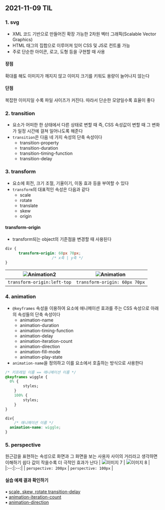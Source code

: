 ## 2021-11-09 TIL

### 1. svg
- XML 코드 기반으로 만들어진 확장 가능한 2차원 벡터 그래픽(Scalable Vector Graphics)
- HTML 태그의 집합으로 이루어져 있어 CSS 및 JS로 컨트롤 가능
- 주로 단순한 아이콘, 로고, 도형 등을 구현할 때 사용

#### 장점
확대를 해도 이미지가 깨지지 않고 이미지 크기를 키워도 용량이 늘어나지 않는다
#### 단점
복잡한 이미지일 수록 파일 사이즈가 커진다. 따라서 단순한 모양일수록 효율이 좋다


### 2. transition
- 요소가 어떠한 한 상태에서 다른 상태로 변할 때 즉, CSS 속성값이 변할 때 그 변화가 일정 시간에 걸쳐 일어나도록 해준다
- `transition`은 다음 네 가지 속성의 단축 속성이다
  - transition-property
  - transition-duration
  - transition-timing-function
  - transition-delay

### 3. transform
- 요소에 회전, 크기 조절, 기울이기, 이동 효과 등을 부여할 수 있다
- `transform`의 대표적인 속성은 다음과 같다
  - scale
  - rotate
  - translate
  - skew
  - origin

#### transform-origin
- transform되는 object의 기준점을 변경할 때 사용된다
```css
div {
      transform-origin: 60px 70px;
                     /* x축 | y축 */
}
```

| ![Animation2](https://user-images.githubusercontent.com/74545780/140973337-7806f617-dc28-497c-be95-9f64ff0f761c.gif) | ![Animation](https://user-images.githubusercontent.com/74545780/140973370-b636a6fb-d25a-455a-b4f2-ab99de5437e3.gif) |  
|:--:|:--:|
| `transform-origin:left-top` | `transform-origin: 60px 70px` |

### 4. animation
- `@keyframes` 속성을 이용하여 요소에 애니메이션 효과를 주는 CSS 속성으로 아래의 속성들의 단축 속성이다
  - animation-name
  - animation-duration
  - animation-timing-function
  - animation-delay
  - animation-iteration-count
  - animation-direction
  - animation-fill-mode
  - animation-play-state
- `animation-name`을 정의하고 이를 요소에서 호출하는 방식으로 사용한다
```css
/* 키프레임 이름 == 애니메이션 이름 */
@keyframes wiggle {
  0% {
		styles;
	}
	100% {
		styles;
	}
}

div{
	/* 애니메이션 이름 */
  animation-name: wiggle;
}
```

### 5. perspective
원근감을 표현하는 속성으로 화면과 그 화면을 보는 사용자 사이의 거리라고 생각하면 이해하기 쉽다 값이 작을수록 더 극적인 효과가 난다
| ![이미지 7](https://user-images.githubusercontent.com/74545780/140975233-b93c69d8-8825-4306-b0ac-afa45aa6b84e.png) | ![이미지 8](https://user-images.githubusercontent.com/74545780/140975236-492caaff-7ffb-49c3-a08d-ab1f6c9e4aaa.png) |  
|:--:|:--:|
| `perspective: 200px` | `perspective: 100px` |



#### 실습 예제 결과 확인하기
▪️ [scale, skew, rotate transition-delay](https://dahhnym.github.io/likelion_front_end_school/Day07.088_transition.html)<br>
▪️ [animation-iteration-count](https://dahhnym.github.io/likelion_front_end_school/Day07/091_animation_iteration_count.html)<br>
▪️ [animation-direction](https://dahhnym.github.io/likelion_front_end_school/Day07/092_animation_direction.html)

